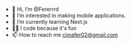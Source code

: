 - 👋 Hi, I’m @Fererrrd 
- 👀 I’m interested in making mobile applications.
- 🌱 I’m currently learning Next.js
- 👨‍💻 I code because it's fun
- 📫 How to reach me cimafer02@gmail.com

<!---
Fererrrd/Fererrrd is a ✨ special ✨ repository because its `README.md` (this file) appears on your GitHub profile.
You can click the Preview link to take a look at your changes.
--->
